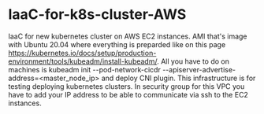 # IaaC-for-k8s-cluster-AWS

IaaC for new kubernetes cluster on AWS EC2 instances. AMI that's image with Ubuntu 20.04 where everything is preparded like on this page https://kubernetes.io/docs/setup/production-environment/tools/kubeadm/install-kubeadm/. All you have to do on machines is kubeadm init --pod-network-cicdr <pod-network> --apiserver-advertise-address=<master_node_ip> and deploy CNI plugin. This infrastructure is for testing deploying kubernetes clusters. In security group for this VPC you have to add your IP address to be able to communicate via ssh to the EC2 instances.
